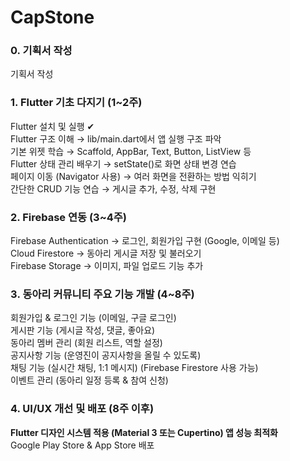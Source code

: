 # CapStone

### 0. 기획서 작성 
기획서 작성 

### 1. Flutter 기초 다지기 (1~2주)
Flutter 설치 및 실행 ✔     
Flutter 구조 이해 → lib/main.dart에서 앱 실행 구조 파악    
기본 위젯 학습 → Scaffold, AppBar, Text, Button, ListView 등    
Flutter 상태 관리 배우기 → setState()로 화면 상태 변경 연습    
페이지 이동 (Navigator 사용) → 여러 화면을 전환하는 방법 익히기    
간단한 CRUD 기능 연습 → 게시글 추가, 수정, 삭제 구현    

### 2. Firebase 연동 (3~4주)
Firebase Authentication → 로그인, 회원가입 구현 (Google, 이메일 등)    
Cloud Firestore → 동아리 게시글 저장 및 불러오기    
Firebase Storage → 이미지, 파일 업로드 기능 추가    

### 3️. 동아리 커뮤니티 주요 기능 개발 (4~8주)
회원가입 & 로그인 기능 (이메일, 구글 로그인)    
게시판 기능 (게시글 작성, 댓글, 좋아요)    
동아리 멤버 관리 (회원 리스트, 역할 설정)      
공지사항 기능 (운영진이 공지사항을 올릴 수 있도록)    
채팅 기능 (실시간 채팅, 1:1 메시지) (Firebase Firestore 사용 가능)    
이벤트 관리 (동아리 일정 등록 & 참여 신청)    

### 4. UI/UX 개선 및 배포 (8주 이후)
**Flutter 디자인 시스템 적용 (Material 3 또는 Cupertino) 앱 성능 최적화**    
Google Play Store & App Store 배포    
